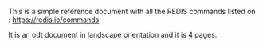 This is a simple reference document with all the REDIS commands listed on : https://redis.io/commands 

It is an odt document in landscape orientation and it is 4 pages.
